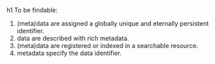 h1 To be findable: 

1. (meta)data are assigned a globally unique and eternally persistent identifier.
2. data are described with rich metadata.
3. (meta)data are registered or indexed in a searchable resource.
4. metadata specify the data identifier.
